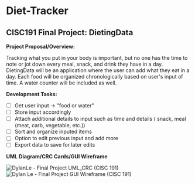 # Diet-Tracker
## CISC191 Final Project: DietingData

**Project Proposal/Overview:**

Tracking what you put in your body is important, but no one has the time to note or jot down every meal, snack, and drink they have in a day. DietingData will be an application where the user can add what they eat in a day. Each food will be organized chronologically based on user's input of time. A water counter will be included as well.

**Development Tasks:**

- [ ] Get user input -> "food or water"
- [ ] Store input accordingly
- [ ] Attach additional details to input such as time and details ( snack, meal (meat, carb, vegetable, etc.))
- [ ] Sort and organize inputed items
- [ ] Option to edit previous input and add more
- [ ] Export data to save for later edits

**UML Diagram/CRC Cards/GUI Wireframe**

![DylanLe - Final Project UML_CRC (CISC 191)](https://github.com/ExoticButters15/Dieting-Data/assets/68560708/8fbc6f40-ba1d-40dc-aa81-87aebdc2cdab)
![Dylan Le - Final Project GUI Wireframe (CISC 191)](https://github.com/ExoticButters15/Dieting-Data/assets/68560708/3b74c497-ecf4-44b0-9527-0fa589d07a1a)
